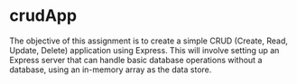 # crudApp
The objective of this assignment is to create a simple CRUD (Create, Read, Update, Delete) application using Express. This will involve setting up an Express server that can handle basic database operations without a database, using an in-memory array as the data store.
